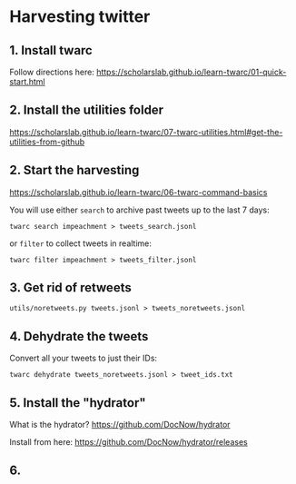 # Harvesting twitter

## 1. Install twarc

Follow directions here: https://scholarslab.github.io/learn-twarc/01-quick-start.html

## 2. Install the utilities folder

https://scholarslab.github.io/learn-twarc/07-twarc-utilities.html#get-the-utilities-from-github

## 2. Start the harvesting

https://scholarslab.github.io/learn-twarc/06-twarc-command-basics

You will use either `search` to archive past tweets up to the last 7 days:

`twarc search impeachment > tweets_search.jsonl`

or `filter` to collect tweets in realtime:

`twarc filter impeachment > tweets_filter.jsonl`

## 3. Get rid of retweets

`utils/noretweets.py tweets.jsonl > tweets_noretweets.jsonl`

## 4. Dehydrate the tweets

Convert all your tweets to just their IDs:

`twarc dehydrate tweets_noretweets.jsonl > tweet_ids.txt`

## 5. Install the "hydrator"

What is the hydrator? https://github.com/DocNow/hydrator

Install from here:
https://github.com/DocNow/hydrator/releases

## 6. 
